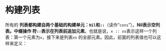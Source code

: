 构建列表
===================================================================================
所有的 **列表都构建自两个基础的构建单元：`Nil`和`::`**（读作“`cons`”）。**Nil表示空列表。中缀操作
符`::`表示在列表前追加元素**。也就是说，`x :: xs`表示这样一个列表：第一个元素为`x`，接下来是列表`xs`
的全部元素。因此，前面的列表值也可以这样来定义：
```scala

```

